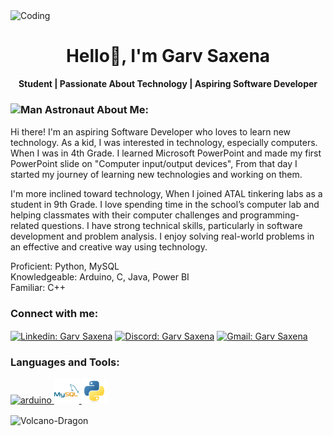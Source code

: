 
<img align="center" width = '1000' alt="Coding" src="https://github.com/Volcano-Dragon/Volcano-Dragon/blob/main/1661196808825.jpg"></p>



<h1 align="center">Hello👋, I'm Garv Saxena</h1>
<h4 align="center">Student | Passionate About Technology | Aspiring Software Developer</h4>

<h3 align="left"><img src="https://raw.githubusercontent.com/Tarikul-Islam-Anik/Animated-Fluent-Emojis/master/Emojis/People/Man%20Astronaut.png" alt="Man Astronaut" width="40" height="40" /> About Me:</h3>
<p align="left">Hi there! I'm an aspiring Software Developer who loves to learn new technology. As a kid, I was interested in technology, especially computers. When I was in 4th Grade. I learned Microsoft PowerPoint and made my first PowerPoint slide on "Computer input/output devices", From that day I started my journey of learning new technologies and working on them.</p>

<p align='left'>I'm more inclined toward technology, When I joined ATAL tinkering labs as a student in 9th Grade. I love spending time in the school’s computer lab and helping classmates with their computer challenges and programming-related questions. I have strong technical skills, particularly in software development and problem analysis. I enjoy solving real-world problems in an effective and creative way using technology.</p>

Proficient: Python, MySQL<br>
Knowledgeable: Arduino, C, Java, Power BI<br>
Familiar: C++
<p>


<h3 align="left">Connect with me:</h3>
<p align="left">
<a href="https://www.linkedin.com/in/volcano-dragon2004" target="blank"><img align="center" src="https://raw.githubusercontent.com/rahuldkjain/github-profile-readme-generator/master/src/images/icons/Social/linked-in-alt.svg" alt="Linkedin: Garv Saxena" height="30" width="40" /></a>
<a href="https://discordapp.com/users/718363607364272198" target="blank">
<img align="center" src="https://github.com/Volcano-Dragon/Volcano-Dragon/blob/main/963d1e1cc39bb8d0e1f5640466c177d7.png" alt="Discord: Garv Saxena" height="40" width="40" /></a>
<a href="mailto:garvsaxena185@gmail.com" target="blank">
<img align="center" src="https://github.com/Volcano-Dragon/Volcano-Dragon/blob/main/%D0%BF%D0%B5%D1%87%D0%B0%D1%82%D1%8C-201003176.png" alt="Gmail: Garv Saxena" height="40" width="40" /></a>
</p>

<h3 align="left">Languages and Tools:</h3>
<p align="left">
<a href="https://www.arduino.cc/" target="_blank" rel="noreferrer"> <img src="https://cdn.worldvectorlogo.com/logos/arduino-1.svg" alt="arduino" width="40" height="40"/> </a> 
<a href="https://www.mysql.com/" target="_blank" rel="noreferrer"> <img src="https://raw.githubusercontent.com/devicons/devicon/master/icons/mysql/mysql-original-wordmark.svg" alt="mysql" width="40" height="40"/> </a>
<a href="https://www.python.org" target="_blank" rel="noreferrer"> <img src="https://raw.githubusercontent.com/devicons/devicon/master/icons/python/python-original.svg" alt="python" width="40" height="40"/> </a>
</p>

<p><img align="center" src="https://github-readme-streak-stats.herokuapp.com/?user=Volcano-Dragon&" alt="Volcano-Dragon" /></p>

